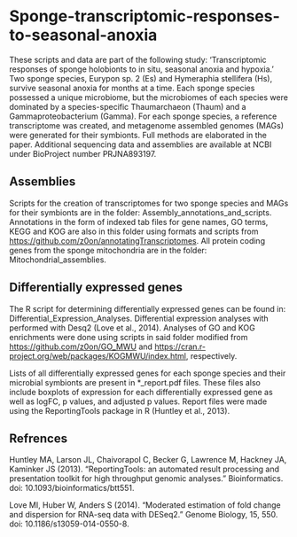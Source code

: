 # Sponge-transcriptomic-responses-to-seasonal-anoxia

These scripts and data are part of the following study: 
‘Transcriptomic responses of sponge holobionts to in situ, seasonal anoxia and hypoxia.’
Two sponge species, Eurypon sp. 2 (Es) and Hymeraphia stellifera (Hs), survive seasonal anoxia for months at a time. Each sponge species possessed a unique microbiome, but the microbiomes of each species were dominated by a species-specific Thaumarchaeon (Thaum) and a Gammaproteobacterium (Gamma). For each sponge species, a reference transcriptome was created, and metagenome assembled genomes (MAGs) were generated for their symbionts. Full methods are elaborated in the paper. 
Additional sequencing data and assemblies are available at NCBI under BioProject number PRJNA893197.

## Assemblies 
Scripts for the creation of transcriptomes for two sponge species and MAGs for their symbionts are in the folder: Assembly_annotations_and_scripts. Annotations in the form of indexed tab files for gene names, GO terms, KEGG and KOG are also in this folder using formats and scripts from https://github.com/z0on/annotatingTranscriptomes. All protein coding genes from the sponge mitochondria are in the folder: Mitochondrial_assemblies.

## Differentially expressed genes 
The R script for determining differentially expressed genes can be found in: Differential_Expression_Analyses. Differential expression analyses with performed with Desq2 (Love et al., 2014). Analyses of GO and KOG enrichments were done using scripts in said folder modified from https://github.com/z0on/GO_MWU and https://cran.r-project.org/web/packages/KOGMWU/index.html, respectively.

Lists of all differentially expressed genes for each sponge species and their microbial symbionts are present in *_report.pdf files. These files also include boxplots of expression for each differentially expressed gene as well as logFC, p values, and adjusted p values. Report files were made using the ReportingTools package in R (Huntley et al., 2013).

## Refrences
Huntley MA, Larson JL, Chaivorapol C, Becker G, Lawrence M, Hackney JA, Kaminker JS (2013). “ReportingTools: an automated result processing and presentation toolkit for high throughput genomic analyses.” Bioinformatics. doi: 10.1093/bioinformatics/btt551.

Love MI, Huber W, Anders S (2014). “Moderated estimation of fold change and dispersion for RNA-seq data with DESeq2.” Genome Biology, 15, 550. doi: 10.1186/s13059-014-0550-8.
